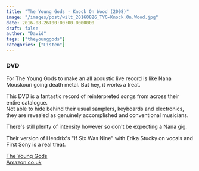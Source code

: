 ```yaml
---
title: "The Young Gods - Knock On Wood (2008)"
image: "/images/post/wilt_20160826_TYG-Knock.On.Wood.jpg"
date: 2016-08-26T00:00:00.0000000
draft: false
author: "David"
tags: ["theyounggods"]
categories: ["Listen"]
---
```

### DVD

 For The Young Gods to make an all acoustic live record is like Nana Mouskouri going death metal. But hey, it works a treat.

 This DVD is a fantastic record of reinterpreted songs from across their entire catalogue.  
Not able to hide behind their usual samplers, keyboards and electronics, they are revealed as genuinely accomplished and conventional musicians. 

 There's still plenty of intensity however so don't be expecting a Nana gig. 

 Their version of Hendrix's "If Six Was Nine" with Erika Stucky on vocals and First Sony is a real treat.

 [The Young Gods](http://www.younggods.com/)  
[Amazon.co.uk](https://www.amazon.co.uk/Knock-Wood-Young-Gods/dp/B001D7NTX4/ref=sr_1_4?s=music&amp;ie=UTF8&amp;qid=1472204654&amp;sr=1-4&amp;keywords=the+young+gods)
